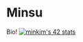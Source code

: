 # Minsu
Bio!
[![minkim's 42 stats](https://badge42.herokuapp.com/api/stats/minkim)](https://github.com/JaeSeoKim/badge42)
